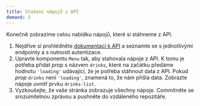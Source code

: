 ```yaml
---
title: Stažení nápojů z API
demand: 3
---
```


Konečně zobrazíme celou nabídku nápojů, které si stáhneme z API.

1. Nejdříve si prohlédněte [dokumentaci k API](https://cafelora.kodim.app/apidoc) a seznamte se s jednotlivými endpointy a s nutností autentizace.
1. Upravte komponentu `Menu` tak, aby stahovala nápoje z API. K tomu je potřeba přidat _prop_ s názvem `drinks`, které na začátku předáme hodnotu `'loading'` udávající, že je potřeba stáhnout data z API. Pokud _prop_ `drinks` není `'loading'`, znamená to, že nám přišla data. Zobrazte nápoje uvnitř prvku `drinks-list`.
1. Vyzkoušejte, že vaše stránka zobrazuje všechny nápoje. Commitněte se srozumitelnou zprávou a pushněte do vzdáleného repozitáře.
